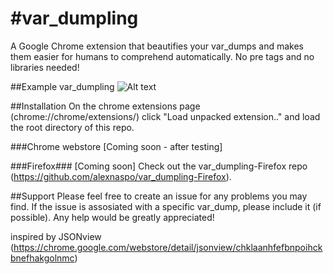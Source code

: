 #var_dumpling
===================

A Google Chrome extension that beautifies your var_dumps and makes 
them easier for humans to comprehend automatically. No pre tags and no libraries needed!

##Example var_dumpling
![Alt text](https://raw.github.com/alexnaspo/var_dumpling/master/images/example.jpg)

##Installation
On the chrome extensions page (chrome://chrome/extensions/) click "Load unpacked extension.." and load the root directory of this repo.

###Chrome webstore
[Coming soon - after testing]

###Firefox###
[Coming soon] 
Check out the var_dumpling-Firefox repo (https://github.com/alexnaspo/var_dumpling-Firefox).

##Support
Please feel free to create an issue for any problems you may find. If the issue
is assosiated with a specific var_dump, please include it (if possible). Any help 
would be greatly appreciated!

inspired by JSONview (https://chrome.google.com/webstore/detail/jsonview/chklaanhfefbnpoihckbnefhakgolnmc)